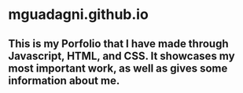 # mguadagni.github.io
## This is my Porfolio that I have made through Javascript, HTML, and CSS. It showcases my most important work, as well as gives some information about me. 
